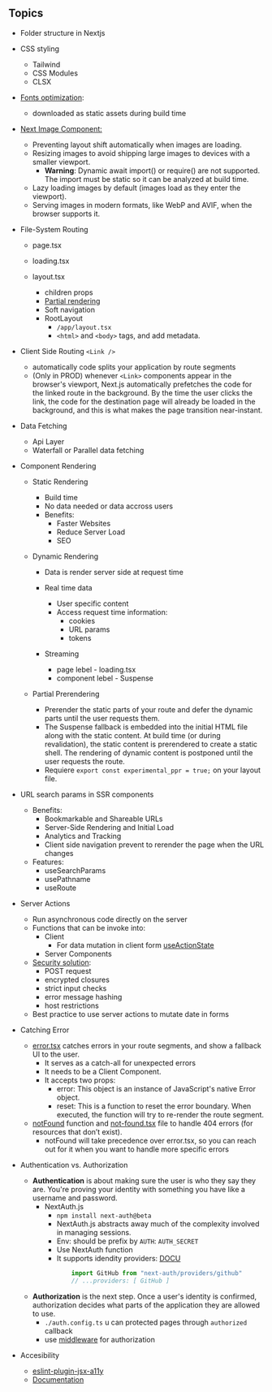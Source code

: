 ## Topics

- Folder structure in Nextjs
- CSS styling
  - Tailwind 
  - CSS Modules 
  - CLSX

- [Fonts optimization](https://nextjs.org/docs/app/building-your-application/optimizing/fonts):
  
  -  downloaded as static assets during build time

- [Next Image Component:](https://nextjs.org/docs/app/building-your-application/optimizing/images)
  
  - Preventing layout shift automatically when images are loading.
  - Resizing images to avoid shipping large images to devices with a smaller viewport.
    - **Warning**: Dynamic await import() or require() are not supported. The import must be static so it can be analyzed at build time.
  - Lazy loading images by default (images load as they enter the viewport).
  - Serving images in modern formats, like WebP and AVIF, when the browser supports it. 

- File-System Routing
  
  - page.tsx
  - loading.tsx
  - layout.tsx
  
    - children props
    - [Partial rendering](https://nextjs.org/docs/app/building-your-application/routing/linking-and-navigating#4-partial-rendering)
    - Soft navigation
    - RootLayout 
      - `/app/layout.tsx`
      - `<html>` and `<body>` tags, and add metadata.
  
- Client Side Routing `<Link />`
  
  - automatically code splits your application by route segments
  -  (Only in PROD) whenever `<Link>` components appear in the browser's viewport, Next.js automatically prefetches the code for the linked route in the background. By the time the user clicks the link, the code for the destination page will already be loaded in the background, and this is what makes the page transition near-instant.
  
-  Data Fetching
 
    -  Api Layer
    -  Waterfall or Parallel data fetching
  
- Component Rendering
  
  - Static Rendering 
    -  Build time 
    -  No data needed or data accross users
    -  Benefits:
        - Faster Websites
        - Reduce Server Load
        - SEO
  
  - Dynamic Rendering
    - Data is render server side at request time
    - Real time data
      - User specific content 
      - Access request time information:
        - cookies
        - URL params
        - tokens
  
    - Streaming
      - page lebel - loading.tsx
      - component lebel - Suspense
  
  - Partial Prerendering
    - Prerender the static parts of your route and defer the dynamic parts until the user requests them.
    - The Suspense fallback is embedded into the initial HTML file along with the static content. At build time (or during revalidation), the static content is prerendered to create a static shell. The rendering of dynamic content is postponed until the user requests the route.
    - Requiere `export const experimental_ppr = true;` on your layout file.

- URL search params in SSR components
  
  - Benefits:
    - Bookmarkable and Shareable URLs
    - Server-Side Rendering and Initial Load
    - Analytics and Tracking
    - Client side navigation prevent to rerender the page when the URL changes
  - Features:
    - useSearchParams
    - usePathname
    - useRoute
  
- Server Actions
  
  - Run asynchronous code directly on the server 
  - Functions that can be invoke into:
    -  Client
       -  For data mutation in client form [useActionState](https://react.dev/reference/react/useActionState)
    -  Server Components
  - [Security solution](https://nextjs.org/blog/security-nextjs-server-components-actions):
    - POST request
    - encrypted closures
    - strict input checks
    - error message hashing
    - host restrictions
  - Best practice to use server actions to mutate date in forms
  
- Catching Error
  
  - [error.tsx](https://nextjs.org/docs/app/api-reference/file-conventions/error) catches errors in your route segments, and show a fallback UI to the user.
    - It serves as a catch-all for unexpected errors 
    - It needs to be a Client Component.
    - It accepts two props:
      - error: This object is an instance of JavaScript's native Error object.
      - reset: This is a function to reset the error boundary. When executed, the function will try to re-render the route segment.
  - [notFound](https://nextjs.org/docs/app/api-reference/functions/not-found) function and [not-found.tsx](https://nextjs.org/docs/app/api-reference/file-conventions/not-found) file to handle 404 errors (for resources that don’t exist).
    - notFound will take precedence over error.tsx, so you can reach out for it when you want to handle more specific errors
  
- Authentication vs. Authorization
  - **Authentication** is about making sure the user is who they say they are. You're proving your identity with something you have like a username and password.
    - NextAuth.js 
      - `npm install next-auth@beta`
      -  NextAuth.js abstracts away much of the complexity involved in managing sessions.
      -  Env: should be prefix by `AUTH`: `AUTH_SECRET`
      -  Use NextAuth function
      - It supports idendity providers: [DOCU](https://nextjs.org/learn/dashboard-app/adding-authentication#adding-the-credentials-provider)
        ```js
            import GitHub from "next-auth/providers/github"
            // ...providers: [ GitHub ] 
        ```
  - **Authorization** is the next step. Once a user's identity is confirmed, authorization decides what parts of the application they are allowed to use.
    - `./auth.config.ts` u can protected pages through `authorized` callback
    - use [middleware](https://nextjs.org/docs/app/building-your-application/routing/middleware) for authorization

- Accesibility
  - [eslint-plugin-jsx-a11y](https://www.npmjs.com/package/eslint-plugin-jsx-a11y)
  - [Documentation](https://web.dev/learn/accessibility/)